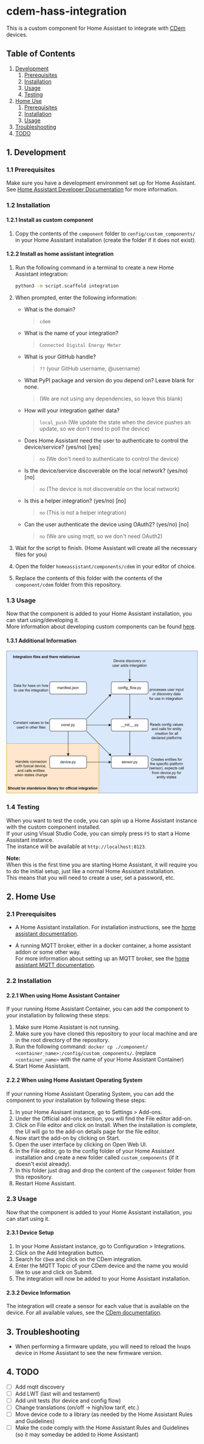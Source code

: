 # cdem-hass-integration

This is a custom component for Home Assistant to integrate with [CDem](https://cdem.be) devices.

## Table of Contents

1. [Development](#1-development)
    1. [Prerequisites](#11-prerequisites)
    2. [Installation](#12-installation)
    3. [Usage](#13-usage)
    4. [Testing](#14-testing)
2. [Home Use](#2-home-use)
    1. [Prerequisites](#21-prerequisites)
    2. [Installation](#22-installation)
    3. [Usage](#23-usage)
3. [Troubleshooting](#3-troubleshooting)
4. [TODO](#4-todo)

## 1. Development

### 1.1 Prerequisites

Make sure you have a development environment set up for Home Assistant.
See [Home Assistant Developer Documentation](https://developers.home-assistant.io/docs/development_environment) for more information.

### 1.2 Installation

#### 1.2.1 Install as custom component

1. Copy the contents of the `component` folder to `config/custom_components/` in your Home Assistant installation (create the folder if it does not exist).

#### 1.2.2 Install as home assistant integration

1. Run the following command in a terminal to create a new Home Assistant integration:

    ```bash
    python3 -m script.scaffold integration
    ```

2. When prompted, enter the following information:
    - What is the domain?
        > `cdem`
    - What is the name of your integration?
        > `Connected Digital Energy Meter`
    - What is your GitHub handle?
        > `??` (your GitHub username, @username)
    - What PyPI package and version do you depend on? Leave blank for none.
        > (We are not using any dependencies, so leave this blank)
    - How will your integration gather data?
        > `local_push` (We update the state when the device pushes an update, so we don't need to poll the device)
    - Does Home Assistant need the user to authenticate to control the device/service? (yes/no) [yes]
        > `no` (We don't need to authenticate to control the device)
    - Is the device/service discoverable on the local network? (yes/no) [no]
        > `no` (The device is not discoverable on the local network)
    - Is this a helper integration? (yes/no) [no]
        > `no` (This is not a helper integration)
    - Can the user authenticate the device using OAuth2? (yes/no) [no]
        > `no` (We are using mqtt, so we don't need OAuth2)

3. Wait for the script to finish. (Home Assistant will create all the necessary files for you)
4. Open the folder `homeassistant/components/cdem` in your editor of choice.
5. Replace the contents of this folder with the contents of the `component/cdem` folder from this repository.

### 1.3 Usage

Now that the component is added to your Home Assistant installation, you can start using/developing it.  
More information about developing custom components can be found [here](https://developers.home-assistant.io/docs/creating_component_index).

#### 1.3.1 Additional Information

![schema of the file structure](./img/file_structure.png)

### 1.4 Testing

When you want to test the code, you can spin up a Home Assistant instance with the custom component installed.  
If your using Visual Studio Code, you can simply press `F5` to start a Home Assistant instance.  
The instance will be available at `http://localhost:8123`.

**Note:**  
When this is the first time you are starting Home Assistant, it will require you to do the initial setup, just like a normal Home Assistant installation.  
This means that you will need to create a user, set a password, etc.

## 2. Home Use

### 2.1 Prerequisites

- A Home Assistant installation.
  For installation instructions, see the [home assistant documentation](https://www.home-assistant.io/installation/).

- A running MQTT broker, either in a docker container, a home assistant addon or some other way.  
  For more information about setting up an MQTT broker, see the [home assistant MQTT documentation](https://www.home-assistant.io/docs/mqtt/broker/).

### 2.2 Installation

#### 2.2.1 When using Home Assistant Container

If your running Home Assistant Container, you can add the component to your installation by following these steps:

1. Make sure Home Assistant is not running.
2. Make sure you have cloned this repository to your local machine and are in the root directory of the repository.
3. Run the following command:
    ```docker cp ./component/ <container_name>:/config/custom_components/```.
    (replace `<container_name>` with the name of your Home Assistant Container)
4. Start Home Assistant.

#### 2.2.2 When using Home Assistant Operating System

If your running Home Assistant Operating System, you can add the component to your installation by following these steps:

1. In your Home Assisant instance, go to Settings > Add-ons.
2. Under the Official add-ons section, you will find the File editor add-on.
3. Click on File editor and click on Install. When the installation is complete, the UI will go to the add-on details page for the file editor.
4. Now start the add-on by clicking on Start.
5. Open the user interface by clicking on Open Web UI.
6. In the File editor, go to the config folder of your Home Assistant installation and create a new folder called `custom_components` (if it doesn't exist already).
7. In this folder just drag and drop the content of the `component` folder from this repository.
8. Restart Home Assistant.

### 2.3 Usage

Now that the component is added to your Home Assistant installation, you can start using it.

#### 2.3.1 Device Setup

1. In your Home Assistant instance, go to Configuration > Integrations.
2. Click on the Add Integration button.
3. Search for `CDem` and click on the CDem integration.
4. Enter the MQTT Topic of your CDem device and the name you would like to use and click on Submit.
5. The integration will now be added to your Home Assistant installation.

#### 2.3.2 Device Information

The integration will create a sensor for each value that is available on the device. For all available values, see the [CDem documentation](https://www.cdem.be/07_operation/#your-data).

## 3. Troubleshooting

- When performing a firmware update, you will need to reload the lvups device in Home Assistant to see the new firmware version.

## 4. TODO

- [ ] Add mqtt discovery
- [ ] Add LWT (last will and testament)
- [ ] Add unit tests (for device and config flow)
- [ ] Change translations (on/off -> high/low tarif, etc.)
- [ ] Move device code to a library (as needed by the Home Assistant Rules and Guidelines)
- [ ] Make the code comply with the Home Assistant Rules and Guidelines (so it may someday be added to Home Assistant)
